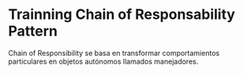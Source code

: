 # Trainning Chain of Responsability Pattern

Chain of Responsibility se basa en transformar comportamientos particulares en objetos autónomos llamados manejadores.